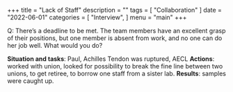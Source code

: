+++
title = "Lack of Staff"
description = ""
tags = [
    "Collaboration"
]
date = "2022-06-01"
categories = [
    "Interview",
]
menu = "main"
+++

Q: There’s a deadline to be met. The team members have an excellent grasp of their positions, but one member is absent from work, and no one can do her job well. What would you do?

**Situation and tasks**: Paul, Achilles Tendon was ruptured, AECL
**Actions**: worked with union, looked for possibility to break the fine line between two unions, to get retiree, to borrow one staff from a sister lab.
**Results**: samples were caught up.
